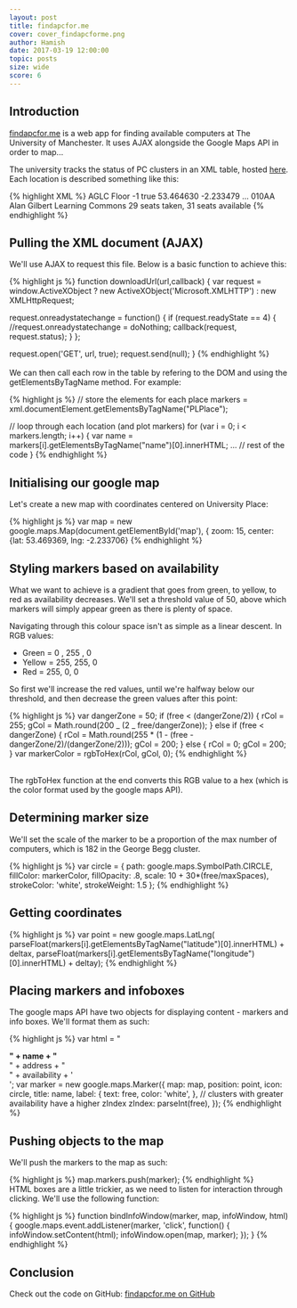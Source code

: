```yaml
---
layout: post
title: findapcfor.me
cover: cover_findapcforme.png
author: Hamish
date: 2017-03-19 12:00:00
topic: posts
size: wide
score: 6
---
```


## Introduction

[findapcfor.me](http://findapcfor.me) is a web app for finding available computers at The University of Manchester. It uses AJAX alongside the Google Maps API in order to map...

The university tracks the status of PC clusters in an XML table, hosted [here](http://www.itservices.manchester.ac.uk/clusteravailability/avail.php). Each location is described something like this:

{% highlight XML %}
<PLPlace>
<name>AGLC Floor -1</name>
<description />
<open>true</open>
<latitude>53.464630</latitude>
<longitude>-2.233479</longitude>
...
<locationCode>010AA</locationCode>
<locationName>Alan Gilbert Learning Commons</locationName>
<availability>29 seats taken, 31 seats available</availability>
</PLPlace>
{% endhighlight %}

## Pulling the XML document (AJAX)

We'll use AJAX to request this file. Below is a basic function to achieve this:

{% highlight js %}
function downloadUrl(url,callback) {
var request = window.ActiveXObject ?
new ActiveXObject('Microsoft.XMLHTTP') :
new XMLHttpRequest;

request.onreadystatechange = function() {
if (request.readyState == 4) {
//request.onreadystatechange = doNothing;
callback(request, request.status);
}
};

request.open('GET', url, true);
request.send(null);
}
{% endhighlight %}
<br />  
We can then call each row in the table by refering to the DOM and using the getElementsByTagName method. For example:

{% highlight js %}
// store the elements for each place
markers = xml.documentElement.getElementsByTagName("PLPlace");

// loop through each location (and plot markers)
for (var i = 0; i < markers.length; i++) {
var name = markers[i].getElementsByTagName("name")[0].innerHTML;
...
// rest of the code
}
{% endhighlight %}

## Initialising our google map

Let's create a new map with coordinates centered on University Place:

{% highlight js %}
var map = new google.maps.Map(document.getElementById('map'), {
zoom: 15,
center: {lat: 53.469369, lng: -2.233706}
{% endhighlight %}

## Styling markers based on availability

What we want to achieve is a gradient that goes from green, to yellow, to red as availability decreases. We'll set a threshold value of 50, above which markers will simply appear green as there is plenty of space.

Navigating through this colour space isn't as simple as a linear descent. In RGB values:

- Green = 0 , 255 , 0
- Yellow = 255, 255, 0
- Red = 255, 0, 0

So first we'll increase the red values, until we're halfway below our threshold, and then decrease the green values after this point:

{% highlight js %}
var dangerZone = 50;
if (free < (dangerZone/2)) {
rCol = 255;
gCol = Math.round(200 _ (2 _ free/dangerZone));
} else if (free < dangerZone) {
rCol = Math.round(255 \* (1 - (free - dangerZone/2)/(dangerZone/2)));
gCol = 200;
} else {
rCol = 0;
gCol = 200;
}
var markerColor = rgbToHex(rCol, gCol, 0);
{% endhighlight %}

<br />
The rgbToHex function at the end converts this RGB value to a hex (which is the color format used by the google maps API).

## Determining marker size

We'll set the scale of the marker to be a proportion of the max number of computers, which is 182 in the George Begg cluster.

{% highlight js %}
var circle = {
path: google.maps.SymbolPath.CIRCLE,
fillColor: markerColor,
fillOpacity: .8,
scale: 10 + 30\*(free/maxSpaces),
strokeColor: 'white',
strokeWeight: 1.5
};
{% endhighlight %}

## Getting coordinates

{% highlight js %}
var point = new google.maps.LatLng(
parseFloat(markers[i].getElementsByTagName("latitude")[0].innerHTML) + deltax,
parseFloat(markers[i].getElementsByTagName("longitude")[0].innerHTML) + deltay);
{% endhighlight %}

## Placing markers and infoboxes

The google maps API have two objects for displaying content - markers and info boxes. We'll format them as such:

{% highlight js %}
var html = "<div class='infowindow'><b>" + name + "</b><br/>" + address + "</b><br/>" + availability + '<br/></div>';
var marker = new google.maps.Marker({
map: map,
position: point,
icon: circle,
title: name,
label: {
text: free,
color: 'white',
},
// clusters with greater availability have a higher zIndex
zIndex: parseInt(free),
});
{% endhighlight %}

## Pushing objects to the map

We'll push the markers to the map as such:

{% highlight js %}
map.markers.push(marker);
{% endhighlight %}
<br />
HTML boxes are a little trickier, as we need to listen for interaction through clicking. We'll use the following function:

{% highlight js %}
function bindInfoWindow(marker, map, infoWindow, html) {
google.maps.event.addListener(marker, 'click', function() {
infoWindow.setContent(html);
infoWindow.open(map, marker);
});
}
{% endhighlight %}

## Conclusion

Check out the code on GitHub:
[findapcfor.me on GitHub](http://github.com/hamishll/findapcfor.me)
